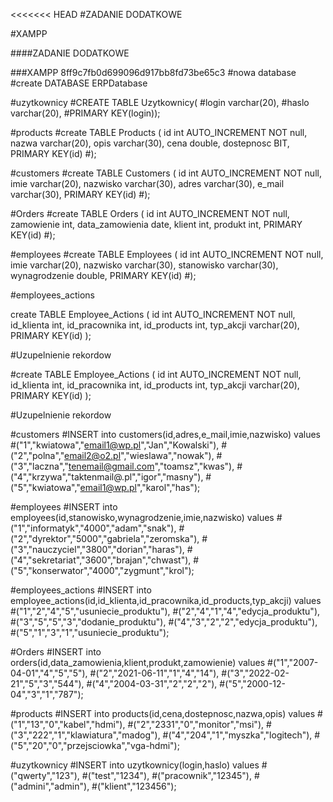 <<<<<<< HEAD
#ZADANIE DODATKOWE

#XAMPP


####ZADANIE DODATKOWE

###XAMPP
8ff9c7fb0d699096d917bb8fd73be65c3
#nowa database
#create DATABASE ERPDatabase

#uzytkownicy
#CREATE TABLE Uzytkownicy( 
#login varchar(20), 
#haslo varchar(20),
#PRIMARY KEY(login));


#products
#create TABLE Products (
	id int  AUTO_INCREMENT NOT null,
    nazwa varchar(20),
    opis varchar(30),
    cena double,
    dostepnosc  BIT,
    PRIMARY KEY(id)
#);


#customers
#create TABLE Customers (
	id int  AUTO_INCREMENT NOT null,
    imie varchar(20),
    nazwisko varchar(30),
    adres varchar(30),
    e_mail varchar(30),
    PRIMARY KEY(id)
#);


#Orders
#create TABLE Orders (
	id int  AUTO_INCREMENT NOT null,
    zamowienie int,
    data_zamowienia date,
    klient int,
    produkt int,
    PRIMARY KEY(id)
#);

#employees
#create TABLE Employees (
	id int  AUTO_INCREMENT NOT null,
    imie varchar(20),
    nazwisko varchar(30),
    stanowisko varchar(30),
    wynagrodzenie double,
    PRIMARY KEY(id)
#);


#employees_actions

create TABLE Employee_Actions (
	id int  AUTO_INCREMENT NOT null,
    id_klienta int,
    id_pracownika int,
    id_products int,
    typ_akcji varchar(20),
    PRIMARY KEY(id)
);


#Uzupelnienie rekordow


#create TABLE Employee_Actions (
	id int  AUTO_INCREMENT NOT null,
    id_klienta int,
    id_pracownika int,
    id_products int,
    typ_akcji varchar(20),
    PRIMARY KEY(id)
);


#Uzupelnienie rekordow


#customers
#INSERT into customers(id,adres,e_mail,imie,nazwisko) values 
#("1","kwiatowa","email1@wp.pl","Jan","Kowalski"),
#("2","polna","email2@o2.pl","wieslawa","nowak"),
#("3","laczna","tenemail@gmail.com","toamsz","kwas"),
#("4","krzywa","taktenmail@.pl","igor","masny"),
#("5","kwiatowa","email1@wp.pl","karol","has");

#employees
#INSERT into employees(id,stanowisko,wynagrodzenie,imie,nazwisko) values 
#("1","informatyk","4000","adam","snak"),
#("2","dyrektor","5000","gabriela","zeromska"),
#("3","nauczyciel","3800","dorian","haras"),
#("4","sekretariat","3600","brajan","chwast"),
#("5","konserwator","4000","zygmunt","krol");

#employees_actions
#INSERT into employee_actions(id,id_klienta,id_pracownika,id_products,typ_akcji) values 
#("1","2","4","5","usuniecie_produktu"),
#("2","4","1","4","edycja_produktu"),
#("3","5","5","3","dodanie_produktu"),
#("4","3","2","2","edycja_produktu"),
#("5","1","3","1","usuniecie_produktu");

#Orders
#INSERT into orders(id,data_zamowienia,klient,produkt,zamowienie) values 
#("1","2007-04-01","4","5","5"),
#("2","2021-06-11","1","4","14"),
#("3","2022-02-21","5","3","544"),
#("4","2004-03-31","2","2","2"),
#("5","2000-12-04","3","1","787");

#products
#INSERT into products(id,cena,dostepnosc,nazwa,opis) values 
#("1","13","0","kabel","hdmi"), 
#("2","2331","0","monitor","msi"), 
#("3","222","1","klawiatura","madog"), 
#("4","204","1","myszka","logitech"), 
#("5","20","0","przejsciowka","vga-hdmi");

#uzytkownicy
#INSERT into uzytkownicy(login,haslo) values 
#("qwerty","123"),
#("test","1234"),
#("pracownik","12345"),
#("admini","admin"),
#("klient","123456");


